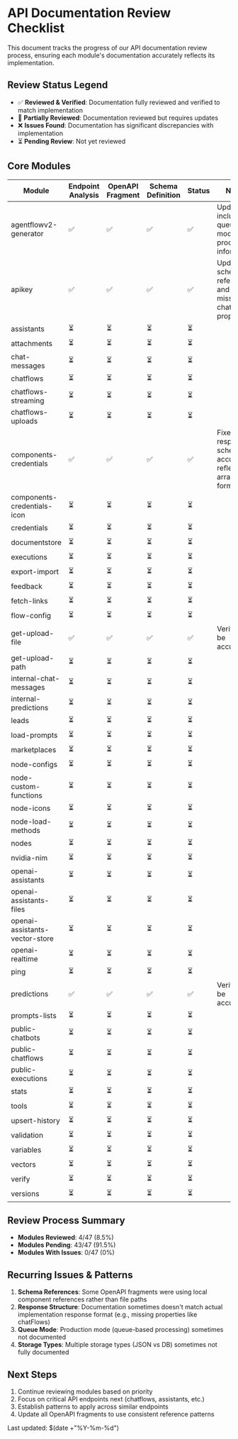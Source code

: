 # API Documentation Review Checklist

This document tracks the progress of our API documentation review process, ensuring each module's documentation accurately reflects its implementation.

## Review Status Legend
- ✅ **Reviewed & Verified**: Documentation fully reviewed and verified to match implementation
- 🔄 **Partially Reviewed**: Documentation reviewed but requires updates
- ❌ **Issues Found**: Documentation has significant discrepancies with implementation
- ⏳ **Pending Review**: Not yet reviewed

## Core Modules

| Module | Endpoint Analysis | OpenAPI Fragment | Schema Definition | Status | Notes |
|--------|-------------------|------------------|-------------------|--------|-------|
| agentflowv2-generator | ✅ | ✅ | ✅ | ✅ | Updated to include queue mode processing information |
| apikey | ✅ | ✅ | ✅ | ✅ | Updated schema references and added missing chatFlows property |
| assistants | ⏳ | ⏳ | ⏳ | ⏳ | |
| attachments | ⏳ | ⏳ | ⏳ | ⏳ | |
| chat-messages | ⏳ | ⏳ | ⏳ | ⏳ | |
| chatflows | ⏳ | ⏳ | ⏳ | ⏳ | |
| chatflows-streaming | ⏳ | ⏳ | ⏳ | ⏳ | |
| chatflows-uploads | ⏳ | ⏳ | ⏳ | ⏳ | |
| components-credentials | ✅ | ✅ | ✅ | ✅ | Fixed response schema to accurately reflect array format |
| components-credentials-icon | ⏳ | ⏳ | ⏳ | ⏳ | |
| credentials | ⏳ | ⏳ | ⏳ | ⏳ | |
| documentstore | ⏳ | ⏳ | ⏳ | ⏳ | |
| executions | ⏳ | ⏳ | ⏳ | ⏳ | |
| export-import | ⏳ | ⏳ | ⏳ | ⏳ | |
| feedback | ⏳ | ⏳ | ⏳ | ⏳ | |
| fetch-links | ⏳ | ⏳ | ⏳ | ⏳ | |
| flow-config | ⏳ | ⏳ | ⏳ | ⏳ | |
| get-upload-file | ✅ | ✅ | ✅ | ✅ | Verified to be accurate |
| get-upload-path | ⏳ | ⏳ | ⏳ | ⏳ | |
| internal-chat-messages | ⏳ | ⏳ | ⏳ | ⏳ | |
| internal-predictions | ⏳ | ⏳ | ⏳ | ⏳ | |
| leads | ⏳ | ⏳ | ⏳ | ⏳ | |
| load-prompts | ⏳ | ⏳ | ⏳ | ⏳ | |
| marketplaces | ⏳ | ⏳ | ⏳ | ⏳ | |
| node-configs | ⏳ | ⏳ | ⏳ | ⏳ | |
| node-custom-functions | ⏳ | ⏳ | ⏳ | ⏳ | |
| node-icons | ⏳ | ⏳ | ⏳ | ⏳ | |
| node-load-methods | ⏳ | ⏳ | ⏳ | ⏳ | |
| nodes | ⏳ | ⏳ | ⏳ | ⏳ | |
| nvidia-nim | ⏳ | ⏳ | ⏳ | ⏳ | |
| openai-assistants | ⏳ | ⏳ | ⏳ | ⏳ | |
| openai-assistants-files | ⏳ | ⏳ | ⏳ | ⏳ | |
| openai-assistants-vector-store | ⏳ | ⏳ | ⏳ | ⏳ | |
| openai-realtime | ⏳ | ⏳ | ⏳ | ⏳ | |
| ping | ⏳ | ⏳ | ⏳ | ⏳ | |
| predictions | ✅ | ✅ | ✅ | ✅ | Verified to be accurate |
| prompts-lists | ⏳ | ⏳ | ⏳ | ⏳ | |
| public-chatbots | ⏳ | ⏳ | ⏳ | ⏳ | |
| public-chatflows | ⏳ | ⏳ | ⏳ | ⏳ | |
| public-executions | ⏳ | ⏳ | ⏳ | ⏳ | |
| stats | ⏳ | ⏳ | ⏳ | ⏳ | |
| tools | ⏳ | ⏳ | ⏳ | ⏳ | |
| upsert-history | ⏳ | ⏳ | ⏳ | ⏳ | |
| validation | ⏳ | ⏳ | ⏳ | ⏳ | |
| variables | ⏳ | ⏳ | ⏳ | ⏳ | |
| vectors | ⏳ | ⏳ | ⏳ | ⏳ | |
| verify | ⏳ | ⏳ | ⏳ | ⏳ | |
| versions | ⏳ | ⏳ | ⏳ | ⏳ | |

## Review Process Summary

- **Modules Reviewed**: 4/47 (8.5%)
- **Modules Pending**: 43/47 (91.5%)
- **Modules With Issues**: 0/47 (0%)

## Recurring Issues & Patterns

1. **Schema References**: Some OpenAPI fragments were using local component references rather than file paths
2. **Response Structure**: Documentation sometimes doesn't match actual implementation response format (e.g., missing properties like chatFlows)
3. **Queue Mode**: Production mode (queue-based processing) sometimes not documented
4. **Storage Types**: Multiple storage types (JSON vs DB) sometimes not fully documented

## Next Steps

1. Continue reviewing modules based on priority
2. Focus on critical API endpoints next (chatflows, assistants, etc.)
3. Establish patterns to apply across similar endpoints
4. Update all OpenAPI fragments to use consistent reference patterns

Last updated: $(date +"%Y-%m-%d") 